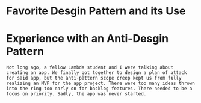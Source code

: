 # Favorite Desgin Pattern and its Use

# Experience with an Anti-Desgin Pattern

    Not long ago, a fellow Lambda student and I were talking about creating an app. We finally got together to design a plan of attack for said app, but the anti-pattern scope creep kept us from fully realizing an MVP for the app project. There were too many ideas thrown into the ring too early on for backlog features. There needed to be a focus on priority. Sadly, the app was never started.

